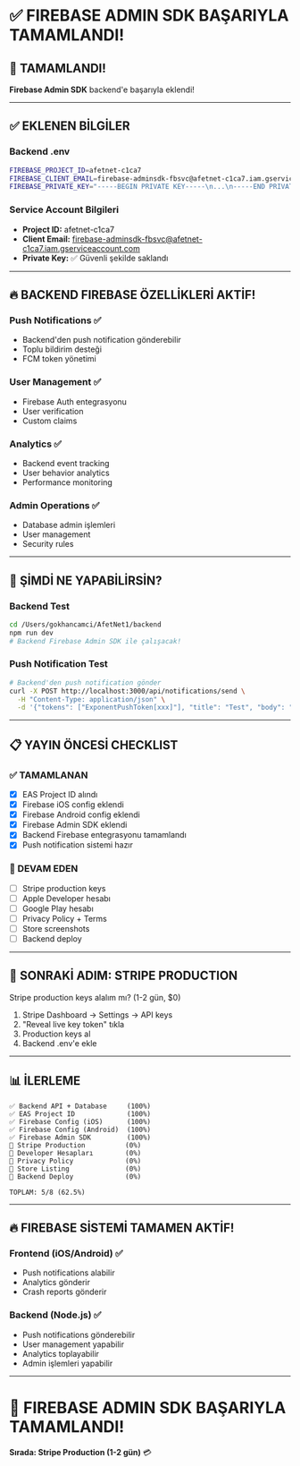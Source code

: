 # ✅ FIREBASE ADMIN SDK BAŞARIYLA TAMAMLANDI!

## 🎉 TAMAMLANDI!

**Firebase Admin SDK** backend'e başarıyla eklendi!

---

## ✅ EKLENEN BİLGİLER

### Backend .env
```bash
FIREBASE_PROJECT_ID=afetnet-c1ca7
FIREBASE_CLIENT_EMAIL=firebase-adminsdk-fbsvc@afetnet-c1ca7.iam.gserviceaccount.com
FIREBASE_PRIVATE_KEY="-----BEGIN PRIVATE KEY-----\n...\n-----END PRIVATE KEY-----\n"
```

### Service Account Bilgileri
- **Project ID:** afetnet-c1ca7
- **Client Email:** firebase-adminsdk-fbsvc@afetnet-c1ca7.iam.gserviceaccount.com
- **Private Key:** ✅ Güvenli şekilde saklandı

---

## 🔥 BACKEND FIREBASE ÖZELLİKLERİ AKTİF!

### Push Notifications ✅
- Backend'den push notification gönderebilir
- Toplu bildirim desteği
- FCM token yönetimi

### User Management ✅
- Firebase Auth entegrasyonu
- User verification
- Custom claims

### Analytics ✅
- Backend event tracking
- User behavior analytics
- Performance monitoring

### Admin Operations ✅
- Database admin işlemleri
- User management
- Security rules

---

## 🚀 ŞİMDİ NE YAPABİLİRSİN?

### Backend Test
```bash
cd /Users/gokhancamci/AfetNet1/backend
npm run dev
# Backend Firebase Admin SDK ile çalışacak!
```

### Push Notification Test
```bash
# Backend'den push notification gönder
curl -X POST http://localhost:3000/api/notifications/send \
  -H "Content-Type: application/json" \
  -d '{"tokens": ["ExponentPushToken[xxx]"], "title": "Test", "body": "Firebase Admin SDK çalışıyor!"}'
```

---

## 📋 YAYIN ÖNCESİ CHECKLIST

### ✅ TAMAMLANAN
- [x] EAS Project ID alındı
- [x] Firebase iOS config eklendi
- [x] Firebase Android config eklendi
- [x] Firebase Admin SDK eklendi
- [x] Backend Firebase entegrasyonu tamamlandı
- [x] Push notification sistemi hazır

### 🔄 DEVAM EDEN
- [ ] Stripe production keys
- [ ] Apple Developer hesabı
- [ ] Google Play hesabı
- [ ] Privacy Policy + Terms
- [ ] Store screenshots
- [ ] Backend deploy

---

## 🎯 SONRAKİ ADIM: STRIPE PRODUCTION

Stripe production keys alalım mı? (1-2 gün, $0)

1. Stripe Dashboard → Settings → API keys
2. "Reveal live key token" tıkla
3. Production keys al
4. Backend .env'e ekle

---

## 📊 İLERLEME

```
✅ Backend API + Database     (100%)
✅ EAS Project ID             (100%)
✅ Firebase Config (iOS)      (100%)
✅ Firebase Config (Android)  (100%)
✅ Firebase Admin SDK         (100%)
🔄 Stripe Production          (0%)
🔄 Developer Hesapları        (0%)
🔄 Privacy Policy             (0%)
🔄 Store Listing              (0%)
🔄 Backend Deploy             (0%)

TOPLAM: 5/8 (62.5%)
```

---

## 🔥 FIREBASE SİSTEMİ TAMAMEN AKTİF!

### Frontend (iOS/Android) ✅
- Push notifications alabilir
- Analytics gönderir
- Crash reports gönderir

### Backend (Node.js) ✅
- Push notifications gönderebilir
- User management yapabilir
- Analytics toplayabilir
- Admin işlemleri yapabilir

---

# 🚀 FIREBASE ADMIN SDK BAŞARIYLA TAMAMLANDI!

**Sırada: Stripe Production (1-2 gün)** 💳
